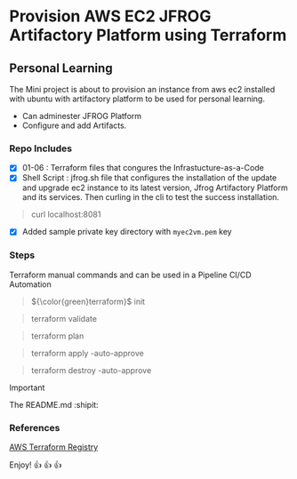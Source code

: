 # Provision AWS EC2 JFROG Artifactory Platform using Terraform

## Personal Learning ##

The Mini project is about to provision an instance from aws ec2 installed with ubuntu with artifactory platform to be used for personal learning.

- Can adminester JFROG Platform
- Configure and add Artifacts. 

### Repo Includes ###

- [x] 01-06         : Terraform files that congures the Infrastucture-as-a-Code
- [x] Shell Script  : jfrog.sh file that configures the installation of the update and upgrade ec2 instance to its latest version, Jfrog Artifactory Platform and its services. Then curling in the cli to test the success installation.

> curl localhost:8081

- [x] Added sample private key directory with `myec2vm.pem` key

### Steps ##
Terraform manual commands and can be used in a Pipeline CI/CD Automation

> ${\color{green}terraform}$ init

> terraform validate

> terraform plan

> terraform apply -auto-approve

> terraform destroy -auto-approve


> [!IMPORTANT]
> The README.md :shipit: 

### References ###
[AWS Terraform Registry](https://registry.terraform.io/providers/hashicorp/aws/latest)

Enjoy! :+1: :+1: :+1: